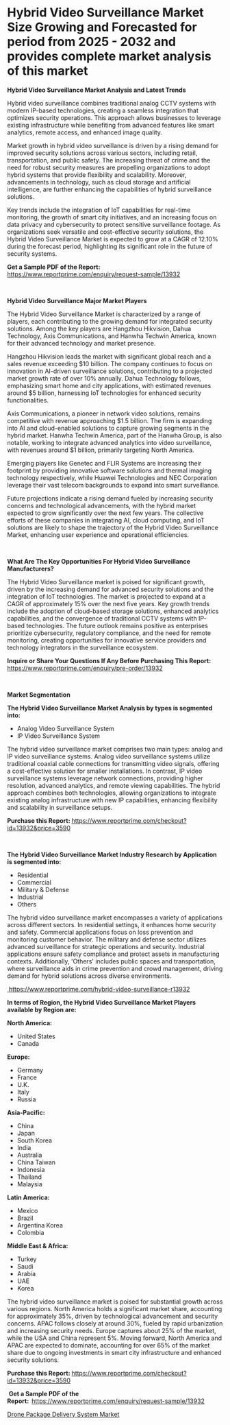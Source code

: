 <p><h1>Hybrid Video Surveillance Market Size Growing and Forecasted for period from 2025 - 2032 and provides complete market analysis of this market</h1></p><p><strong>Hybrid Video Surveillance Market Analysis and Latest Trends</strong></p>
<p><p>Hybrid video surveillance combines traditional analog CCTV systems with modern IP-based technologies, creating a seamless integration that optimizes security operations. This approach allows businesses to leverage existing infrastructure while benefiting from advanced features like smart analytics, remote access, and enhanced image quality.</p><p>Market growth in hybrid video surveillance is driven by a rising demand for improved security solutions across various sectors, including retail, transportation, and public safety. The increasing threat of crime and the need for robust security measures are propelling organizations to adopt hybrid systems that provide flexibility and scalability. Moreover, advancements in technology, such as cloud storage and artificial intelligence, are further enhancing the capabilities of hybrid surveillance solutions.</p><p>Key trends include the integration of IoT capabilities for real-time monitoring, the growth of smart city initiatives, and an increasing focus on data privacy and cybersecurity to protect sensitive surveillance footage. As organizations seek versatile and cost-effective security solutions, the Hybrid Video Surveillance Market is expected to grow at a CAGR of 12.10% during the forecast period, highlighting its significant role in the future of security systems.</p></p>
<p><strong>Get a Sample PDF of the Report:&nbsp;</strong> <a href="https://www.reportprime.com/enquiry/request-sample/13932?utm_campaign=3186&utm_medium=2&utm_source=Github&utm_content=ia&utm_term=20032025&utm_id=hybrid-video-surveillance">https://www.reportprime.com/enquiry/request-sample/13932</a></p>
<p>&nbsp;</p>
<p><strong>Hybrid Video Surveillance Major Market Players</strong></p>
<p><p>The Hybrid Video Surveillance Market is characterized by a range of players, each contributing to the growing demand for integrated security solutions. Among the key players are Hangzhou Hikvision, Dahua Technology, Axis Communications, and Hanwha Techwin America, known for their advanced technology and market presence.</p><p>Hangzhou Hikvision leads the market with significant global reach and a sales revenue exceeding $10 billion. The company continues to focus on innovation in AI-driven surveillance solutions, contributing to a projected market growth rate of over 10% annually. Dahua Technology follows, emphasizing smart home and city applications, with estimated revenues around $5 billion, harnessing IoT technologies for enhanced security functionalities.</p><p>Axis Communications, a pioneer in network video solutions, remains competitive with revenue approaching $1.5 billion. The firm is expanding into AI and cloud-enabled solutions to capture growing segments in the hybrid market. Hanwha Techwin America, part of the Hanwha Group, is also notable, working to integrate advanced analytics into video surveillance, with revenues around $1 billion, primarily targeting North America.</p><p>Emerging players like Genetec and FLIR Systems are increasing their footprint by providing innovative software solutions and thermal imaging technology respectively, while Huawei Technologies and NEC Corporation leverage their vast telecom backgrounds to expand into smart surveillance.</p><p>Future projections indicate a rising demand fueled by increasing security concerns and technological advancements, with the hybrid market expected to grow significantly over the next few years. The collective efforts of these companies in integrating AI, cloud computing, and IoT solutions are likely to shape the trajectory of the Hybrid Video Surveillance Market, enhancing user experience and operational efficiencies.</p></p>
<p>&nbsp;</p>
<p><strong>What Are The Key Opportunities For Hybrid Video Surveillance Manufacturers?</strong></p>
<p><p>The Hybrid Video Surveillance market is poised for significant growth, driven by the increasing demand for advanced security solutions and the integration of IoT technologies. The market is projected to expand at a CAGR of approximately 15% over the next five years. Key growth trends include the adoption of cloud-based storage solutions, enhanced analytics capabilities, and the convergence of traditional CCTV systems with IP-based technologies. The future outlook remains positive as enterprises prioritize cybersecurity, regulatory compliance, and the need for remote monitoring, creating opportunities for innovative service providers and technology integrators in the surveillance ecosystem.</p></p>
<p><strong>Inquire or Share Your Questions If Any Before Purchasing This Report:</strong> <a href="https://www.reportprime.com/enquiry/pre-order/13932?utm_campaign=3186&utm_medium=2&utm_source=Github&utm_content=ia&utm_term=20032025&utm_id=hybrid-video-surveillance">https://www.reportprime.com/enquiry/pre-order/13932</a></p>
<p>&nbsp;</p>
<p><strong>Market Segmentation</strong></p>
<p><strong>The Hybrid Video Surveillance Market Analysis by types is segmented into:</strong></p>
<p><ul><li>Analog Video Surveillance System</li><li>IP Video Surveillance System</li></ul></p>
<p><p>The hybrid video surveillance market comprises two main types: analog and IP video surveillance systems. Analog video surveillance systems utilize traditional coaxial cable connections for transmitting video signals, offering a cost-effective solution for smaller installations. In contrast, IP video surveillance systems leverage network connections, providing higher resolution, advanced analytics, and remote viewing capabilities. The hybrid approach combines both technologies, allowing organizations to integrate existing analog infrastructure with new IP capabilities, enhancing flexibility and scalability in surveillance setups.</p></p>
<p><strong>Purchase this Report:&nbsp;</strong><a href="https://www.reportprime.com/checkout?id=13932&price=3590&utm_campaign=3186&utm_medium=2&utm_source=Github&utm_content=ia&utm_term=20032025&utm_id=hybrid-video-surveillance">https://www.reportprime.com/checkout?id=13932&price=3590</a></p>
<p>&nbsp;</p>
<p><strong>The Hybrid Video Surveillance Market Industry Research by Application is segmented into:</strong></p>
<p><ul><li>Residential</li><li>Commercial</li><li>Military & Defense</li><li>Industrial</li><li>Others</li></ul></p>
<p><p>The hybrid video surveillance market encompasses a variety of applications across different sectors. In residential settings, it enhances home security and safety. Commercial applications focus on loss prevention and monitoring customer behavior. The military and defense sector utilizes advanced surveillance for strategic operations and security. Industrial applications ensure safety compliance and protect assets in manufacturing contexts. Additionally, 'Others' includes public spaces and transportation, where surveillance aids in crime prevention and crowd management, driving demand for hybrid solutions across diverse environments.</p></p>
<p><a href="https://www.reportprime.com/hybrid-video-surveillance-r13932?utm_campaign=3186&utm_medium=2&utm_source=Github&utm_content=ia&utm_term=20032025&utm_id=hybrid-video-surveillance">&nbsp;https://www.reportprime.com/hybrid-video-surveillance-r13932</a></p>
<p><strong>In terms of Region, the Hybrid Video Surveillance Market Players available by Region are:</strong></p>
<p>
    <p> <strong> North America: </strong>
        <ul>
            <li>United States</li>
            <li>Canada</li>
        </ul>
        </p> 
    <p> <strong> Europe: </strong>
        <ul>
            <li>Germany</li>
            <li>France</li>
            <li>U.K.</li>
            <li>Italy</li>
            <li>Russia</li>
        </ul>
        </p> 
    <p> <strong> Asia-Pacific: </strong>
        <ul>
            <li>China</li>
            <li>Japan</li>
            <li>South Korea</li>
            <li>India</li>
            <li>Australia</li>
            <li>China Taiwan</li>
            <li>Indonesia</li>
            <li>Thailand</li>
            <li>Malaysia</li>
        </ul>
        </p> 
    <p> <strong> Latin America: </strong>
        <ul>
            <li>Mexico</li>
            <li>Brazil</li>
            <li>Argentina Korea</li>
            <li>Colombia</li>
        </ul>
        </p> 
    <p> <strong> Middle East & Africa: </strong>
        <ul>
            <li>Turkey</li>
            <li>Saudi</li>
            <li>Arabia</li>
            <li>UAE</li>
            <li>Korea</li>
        </ul>
    </p>
    </p>
<p><p>The hybrid video surveillance market is poised for substantial growth across various regions. North America holds a significant market share, accounting for approximately 35%, driven by technological advancement and security concerns. APAC follows closely at around 30%, fueled by rapid urbanization and increasing security needs. Europe captures about 25% of the market, while the USA and China represent 5%. Moving forward, North America and APAC are expected to dominate, accounting for over 65% of the market share due to ongoing investments in smart city infrastructure and enhanced security solutions.</p></p>
<p><strong>Purchase this Report: </strong><a href="https://www.reportprime.com/checkout?id=13932&price=3590&utm_campaign=3186&utm_medium=2&utm_source=Github&utm_content=ia&utm_term=20032025&utm_id=hybrid-video-surveillance">https://www.reportprime.com/checkout?id=13932&price=3590</a></p>
<p>&nbsp;<strong>Get a Sample PDF of the Report:&nbsp;&nbsp;</strong><a href="https://www.reportprime.com/enquiry/request-sample/13932?utm_campaign=3186&utm_medium=2&utm_source=Github&utm_content=ia&utm_term=20032025&utm_id=hybrid-video-surveillance">https://www.reportprime.com/enquiry/request-sample/13932</a></p>
<p><strong></strong></p>
<p><p><a href="https://github.com/rushanday/Market-Research-Report-List-1/blob/main/drone-package-delivery-system-market.md?utm_campaign=3186&utm_medium=2&utm_source=Github&utm_content=ia&utm_term=20032025&utm_id=hybrid-video-surveillance">Drone Package Delivery System Market</a></p></p>